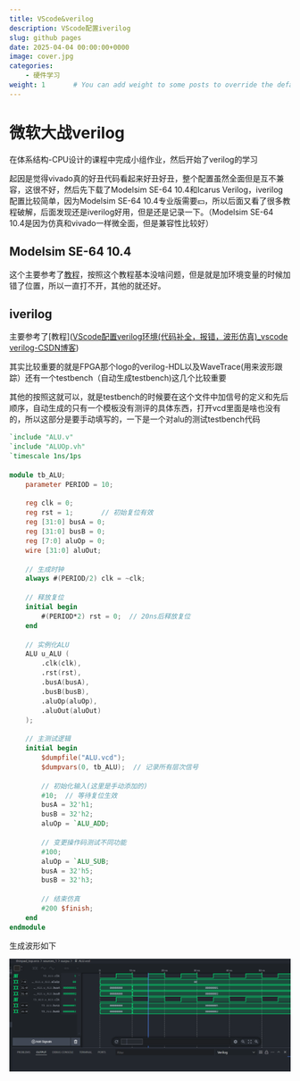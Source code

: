 ```yaml
---
title: VScode&verilog
description: VScode配置iverilog
slug: github pages
date: 2025-04-04 00:00:00+0000
image: cover.jpg
categories:
    - 硬件学习
weight: 1       # You can add weight to some posts to override the default sorting (date descending)  
---
```


# 微软大战verilog

在体系结构-CPU设计的课程中完成小组作业，然后开始了verilog的学习

起因是觉得vivado真的好丑代码看起来好丑好丑，整个配置虽然全面但是互不兼容，这很不好，然后先下载了Modelsim SE-64 10.4和Icarus Verilog，iverilog配置比较简单，因为Modelsim SE-64 10.4专业版需要💴，所以后面又看了很多教程破解，后面发现还是iverilog好用，但是还是记录一下。（Modelsim SE-64 10.4是因为仿真和vivado一样微全面，但是兼容性比较好）

## Modelsim SE-64 10.4

这个主要参考了[教程](https://blog.csdn.net/github_33678609/article/details/53493673?locationNum=6&fps=1)，按照这个教程基本没啥问题，但是就是加环境变量的时候加错了位置，所以一直打不开，其他的就还好。

## iverilog

主要参考了[教程]([VScode配置verilog环境(代码补全，报错，波形仿真)_vscode verilog-CSDN博客](https://blog.csdn.net/weixin_60094035/article/details/126532981))

其实比较重要的就是FPGA那个logo的verilog-HDL以及WaveTrace(用来波形跟踪）还有一个testbench（自动生成testbench)这几个比较重要

其他的按照这就可以，就是testbench的时候要在这个文件中加信号的定义和先后顺序，自动生成的只有一个模板没有测评的具体东西，打开vcd里面是啥也没有的，所以这部分是要手动填写的，一下是一个对alu的测试testbench代码

```verilog
`include "ALU.v"
`include "ALUOp.vh"
`timescale 1ns/1ps

module tb_ALU;
    parameter PERIOD = 10;

    reg clk = 0;
    reg rst = 1;       // 初始复位有效
    reg [31:0] busA = 0;
    reg [31:0] busB = 0;
    reg [7:0] aluOp = 0;
    wire [31:0] aluOut;

    // 生成时钟
    always #(PERIOD/2) clk = ~clk;

    // 释放复位
    initial begin
        #(PERIOD*2) rst = 0;  // 20ns后释放复位
    end

    // 实例化ALU
    ALU u_ALU (
        .clk(clk),
        .rst(rst),
        .busA(busA),
        .busB(busB),
        .aluOp(aluOp),
        .aluOut(aluOut)
    );

    // 主测试逻辑
    initial begin
        $dumpfile("ALU.vcd");
        $dumpvars(0, tb_ALU);  // 记录所有层次信号

        // 初始化输入(这里是手动添加的)
        #10;  // 等待复位生效
        busA = 32'h1;
        busB = 32'h2;
        aluOp = `ALU_ADD;

        // 变更操作码测试不同功能
        #100;
        aluOp = `ALU_SUB;
        busA = 32'h5;
        busB = 32'h3;

        // 结束仿真
        #200 $finish;
    end
endmodule
```

生成波形如下

![wave](wave.jpg)
